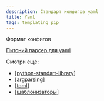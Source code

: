 ```yaml
---
description: Стандарт конфигов yaml
title: Yaml
tags: templating pip
---
```

Формат конфигов

[Питоний парсер для yaml](https://pyyaml.org/wiki/PyYAMLDocumentation)

Смотри еще:

- [[python-standart-library]]
- [[argparsing]]
- [[toml]]
- [[шаблонизаторы]]

[//begin]: # "Autogenerated link references for markdown compatibility"
[python-standart-library]: ../lists/python-standart-library "Стандартная библиотека python и полезные ресурсы"
[argparsing]: argparsing "Arguments parsing in python"
[toml]: toml "Toml"
[шаблонизаторы]: ../lists/шаблонизаторы "Шаблонизаторы"
[//end]: # "Autogenerated link references"